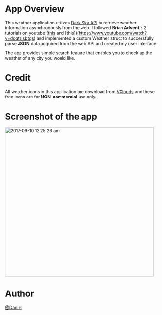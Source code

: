 # App Overview

This weather application utilizes [Dark Sky API](https://darksky.net/dev/docs) to retrieve weather information asynchronously from the web.
I followed **Brian Advent**'s 2 tutorials on youtube ([this](https://www.youtube.com/watch?v=_c0pAz3UPEs) and [this])(https://www.youtube.com/watch?v=doqtsIsbtqs) and implemented a custom Weather struct to successfully parse **JSON** data acquired from the web API and created my user interface. 

The app provides simple search feature that enables you to check up the weather of any city you would like.


# Credit 
All weather icons in this application are download from [VClouds](http://vclouds.deviantart.com/gallery/#/d2ynulp) and these free icons are for **NON-commercial** use only.  


# Screenshot of the app


<img width="487" alt="2017-09-10 12 25 26 am" src="https://user-images.githubusercontent.com/19476654/30247071-09c253c4-95c0-11e7-98d1-3b422ce0241f.png">


# Author 

[@Daniel](https://www.linkedin.com/in/daniel-huang-443546115/)
